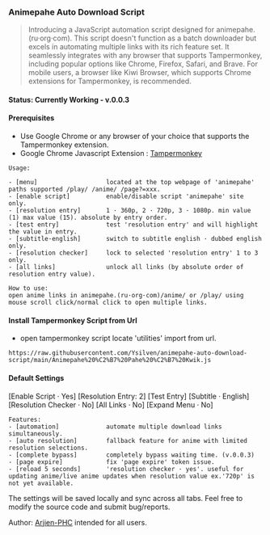 ### Animepahe Auto Download Script

> Introducing a JavaScript automation script designed for animepahe.(ru·org·com). This script doesn't function as a batch downloader but excels in automating multiple links with its rich feature set. It seamlessly integrates with any browser that supports Tampermonkey, including popular options like Chrome, Firefox, Safari, and Brave. For mobile users, a browser like Kiwi Browser, which supports Chrome extensions for Tampermonkey, is recommended.

#### Status: Currently Working - v.0.0.3

#### Prerequisites
 - Use Google Chrome or any browser of your choice that supports the Tampermonkey extension.
 - Google Chrome Javascript Extension : [Tampermonkey](https://chrome.google.com/webstore/detail/dhdgffkkebhmkfjojejmpbldmpobfkfo)


```
Usage:

- [menu]                   located at the top webpage of 'animepahe' paths supported /play/ /anime/ /page?=xxx.
- [enable script]          enable/disable script 'animepahe' site only.
- [resolution entry]       1 · 360p, 2 · 720p, 3 · 1080p. min value (1) max value (15). absolute by entry order.
- [test entry]             test 'resolution entry' and will highlight the value in entry.
- [subtitle·english]       switch to subtitle english · dubbed english only. 
- [resolution checker]     lock to selected 'resolution entry' 1 to 3 only.
- [all links]              unlock all links (by absolute order of resolution entry value).

How to use:
open anime links in animepahe.(ru·org·com)/anime/ or /play/ using mouse scroll click/normal click to open multiple links.

```
#### Install Tampermonkey Script from Url
- open tampermonkey script locate 'utilities' import from url.
```
https://raw.githubusercontent.com/Ysilven/animepahe-auto-download-script/main/Animepahe%20%C2%B7%20Pahe%20%C2%B7%20Kwik.js
```


#### Default Settings
[Enable Script · Yes]  [Resolution Entry: 2] [Test Entry] [Subtitle · English] [Resolution Checker · No] [All Links · No] [Expand Menu · No]

```
Features:
- [automation]             automate multiple download links simultaneously.
- [auto resolution]        fallback feature for anime with limited resolution selections.
- [complete bypass]        completely bypass waiting time. (v.0.0.3)
- [page expire]            fix 'page expire' token issue.
- [reload 5 seconds]       'resolution checker · yes'. useful for updating anime/live anime updates when resolution value ex.'720p' is not yet available.

```

The settings will be saved locally and sync across all tabs. Feel free to modify the source code and submit bug/reports.

Author: [Arjien-PHC](https://phcorner.net/members/arjien.1773652/) intended for all users.
